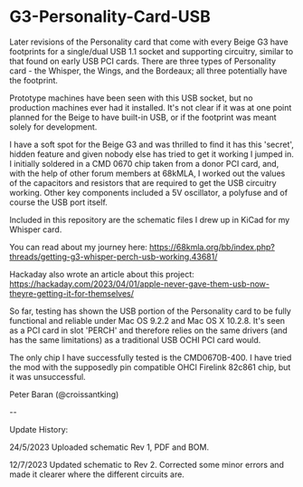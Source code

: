 # G3-Personality-Card-USB

Later revisions of the Personality card that come with every Beige G3 have footprints for a single/dual USB 1.1 socket and supporting circuitry, similar to that found on early USB PCI cards. There are three types of Personality card - the Whisper, the Wings, and the Bordeaux; all three potentially have the footprint.

Prototype machines have been seen with this USB socket, but no production machines ever had it installed. It's not clear if it was at one point planned for the Beige to have built-in USB, or if the footprint was meant solely for development.

I have a soft spot for the Beige G3 and was thrilled to find it has this 'secret', hidden feature and given nobody else has tried to get it working I jumped in. I initially soldered in a CMD 0670 chip taken from a donor PCI card, and, with the help of other forum members at 68kMLA, I worked out the values of the capacitors and resistors that are required to get the USB circuitry working. Other key components included a 5V oscillator, a polyfuse and of course the USB port itself.

Included in this repository are the schematic files I drew up in KiCad for my Whisper card.

You can read about my journey here: https://68kmla.org/bb/index.php?threads/getting-g3-whisper-perch-usb-working.43681/

Hackaday also wrote an article about this project: https://hackaday.com/2023/04/01/apple-never-gave-them-usb-now-theyre-getting-it-for-themselves/

So far, testing has shown the USB portion of the Personality card to be fully functional and reliable under Mac OS 9.2.2 and Mac OS X 10.2.8. It's seen as a PCI card in slot 'PERCH' and therefore relies on the same drivers (and has the same limitations) as a traditional USB OCHI PCI card would.

The only chip I have successfully tested is the CMD0670B-400. I have tried the mod with the supposedly pin compatible OHCI Firelink 82c861 chip, but it was unsuccessful.

Peter Baran (@croissantking)

--

Update History:

24/5/2023 Uploaded schematic Rev 1, PDF and BOM.

12/7/2023 Updated schematic to Rev 2. Corrected some minor errors and made it clearer where the different circuits are.
